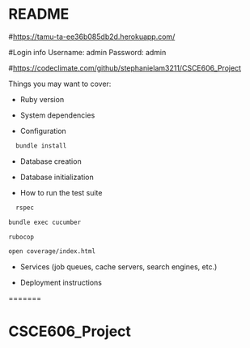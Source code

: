 # README

#https://tamu-ta-ee36b085db2d.herokuapp.com/


#Login info
Username: admin
Password: admin

#https://codeclimate.com/github/stephanielam3211/CSCE606_Project

Things you may want to cover:

* Ruby version

* System dependencies

* Configuration
```sh
  bundle install
``` 

* Database creation

* Database initialization

* How to run the test suite

```sh
  rspec
```
```sh 
bundle exec cucumber
```
```sh 
rubocop
```
```sh 
open coverage/index.html
``` 

* Services (job queues, cache servers, search engines, etc.)

* Deployment instructions

=======
# CSCE606_Project
